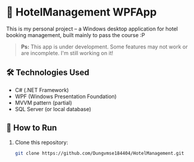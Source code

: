 # 🏨 HotelManagement WPFApp

This is my personal project – a Windows desktop application for hotel booking management, built mainly to pass the course :P

> **Ps:** This app is under development. Some features may not work or are incomplete. I'm still working on it!

## 🛠️ Technologies Used

- C# (.NET Framework)
- WPF (Windows Presentation Foundation)
- MVVM pattern (partial)
- SQL Server (or local database)

## 🚀 How to Run

1. Clone this repository:

   ```bash
   git clone https://github.com/Dungvmse184404/HotelManagement.git

